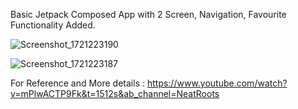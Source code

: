 Basic Jetpack Composed App with 2 Screen, Navigation, Favourite Functionality Added.

![Screenshot_1721223190](https://github.com/user-attachments/assets/1bcc523a-45d9-4111-85be-81bf954b283a)

![Screenshot_1721223187](https://github.com/user-attachments/assets/986d9cb5-1934-4312-a2b9-77a6076aa4d7)


For Reference and  More details :
https://www.youtube.com/watch?v=mPlwACTP9Fk&t=1512s&ab_channel=NeatRoots
